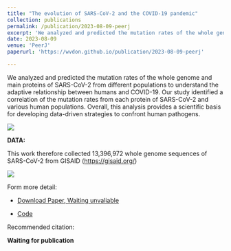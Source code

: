 ```yaml
---
title: "The evolution of SARS-CoV-2 and the COVID-19 pandemic"
collection: publications
permalink: /publication/2023-08-09-peerj
excerpt: 'We analyzed and predicted the mutation rates of the whole genome and main proteins of SARS-CoV-2 from different populations to understand the adaptive relationship between humans and COVID-19. Our study identified a correlation of the mutation rates from each protein of SARS-CoV-2 and various human populations. Overall, this analysis provides a scientific basis for developing data-driven strategies to confront human pathogens.'
date: 2023-08-09
venue: 'PeerJ'
paperurl: 'https://wvdon.github.io/publication/2023-08-09-peerj'

---
```

We analyzed and predicted the mutation rates of the whole genome and main proteins of SARS-CoV-2 from different populations to understand the adaptive relationship between humans and COVID-19. Our study identified a correlation of the mutation rates from each protein of SARS-CoV-2 and various human populations. Overall, this analysis provides a scientific basis for developing data-driven strategies to confront human pathogens.

![](https://web.wvdon.com/fig4_new_2.png)

**DATA:**

This work therefore collected 13,396,972 whole genome sequences of SARS-CoV-2 from GISAID (https://gisaid.org/)

![](https://web.wvdon.com/f1_new_2.png)



Form more detail:

- [Download Paper, Waiting unvaliable](https://wvdon.github.io/publication/2023-08-09-peerj) 

- [Code](https://github.com/wvdon/rate4sars)



Recommended citation:

**Waiting for publication**
